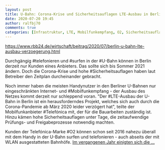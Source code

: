 ```yaml
---
layout: post
title: U-Bahn: Corona-Krise und Sicherheitsauflagen LTE-Ausbau in Berliner U-Bahn verzögert sich, aus rbb24.de
date: 2020-07-20 19:45
author: ralfbj70
comments: true
categories: [Infrastruktur, LTE, Mobilfunkempfang, O2, Sicherheitsauflagen, surfen, Telefónica, telefonieren, U-Bahn]
---
```

https://www.rbb24.de/wirtschaft/beitrag/2020/07/berlin-u-bahn-lte-ausbau-verzoegerung.html

Durchgängig #telefonieren und #surfen in der #U-Bahn können in Berlin derzeit nur Kunden eines Anbieters. Das sollte sich bis Sommer 2021 ändern. Doch die Corona-Krise und hohe #Sicherheitsauflagen haben laut Betreiber den Zeitplan durcheinander gebracht.

Noch immer haben die meisten Handynutzer in den Berliner U-Bahnen nur eingeschränkten Internet- und #Mobilfunkempfang - der Ausbau des Netzes kommt derzeit nur schleppend
voran. "Der #LTE-Ausbau der U-Bahn in Berlin ist ein herausforderndes Projekt, welches sich auch durch die Corona-Pandemie ab März 2020 leider verzögert hat", teilte der Mobilfunkanbieter #Telefónica mit, der für die Bauarbeiten zuständig ist. Hinzu kämen hohe
Sicherheitsauflagen unter Tage, die zeitaufwendige Prüfungs- und Freigabeprozesse notwendig machten.

Kunden der Telefónica-Marke #O2 können schon seit 2016 nahezu überall mit dem Handy in der U-Bahn surfen und telefonieren - auch abseits der mit WLAN ausgestatteten Bahnhöfe. <a href="https://www.rbb24.de/wirtschaft/beitrag/2020/07/berlin-u-bahn-lte-ausbau-verzoegerung.html">Im vergangenen Jahr einigten sich die ...</a>
